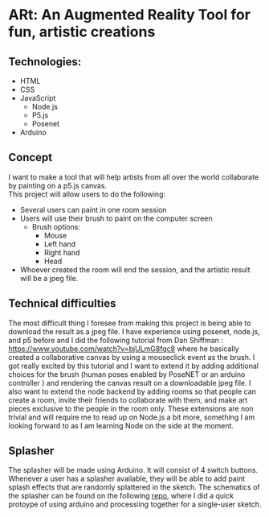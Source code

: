 # ARt: An  Augmented Reality Tool for fun, artistic creations
## Technologies:
- HTML
- CSS
- JavaScript
    - Node.js
    - P5.js
    - Posenet
- Arduino

## Concept 
I want to make a tool that will help artists from all over the world collaborate by painting on a p5.js canvas.   
This project will allow users to do the following:  

- Several users can paint in one  room session
- Users will use their brush to paint on the computer screen 
    - Brush options:
        - Mouse
        - Left hand
        - Right hand
        - Head
- Whoever created the room will end the session, and the artistic result will be a jpeg file.

## Technical difficulties
The most difficult thing I foresee from making this project is being able to download the result as a jpeg file. I have experience using posenet, node.js, and p5 before and I did the following tutorial from Dan Shiffman :
https://www.youtube.com/watch?v=bjULmG8fqc8 where he basically created a collaborative canvas by using a mouseclick event as the brush. I got really excited by this tutorial and I want to extend it by adding additional choices for the brush (human poses enabled by PoseNET or an arduino controller ) and rendering the canvas result on a downloadable jpeg file.  I also want to extend the node backend by adding rooms so that people can create a room, invite their friends to collaborate with them, and make art pieces exclusive to the people in the room only. These extensions are non trivial and will require me to read up on Node.js a bit more, something I am looking forward to as I am learning Node on the side at the moment. 

## Splasher 
The splasher will be made using Arduino. It will consist of 4 switch buttons. Whenever a user has a splasher available, they will be able to add paint splash effects that are randomly splattered in the sketch. The schematics of the splasher can be found on the following <a href="https://github.com/jgarcia1599/IntrotoIM_Summer2020/tree/master/hw_June21">repo</a>, where I did a quick protoype of using arduino and processiing together for a single-user sketch. 
